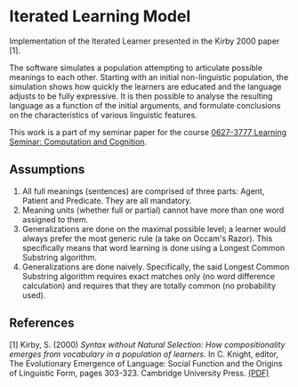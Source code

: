 # Iterated Learning Model

Implementation of the Iterated Learner presented in the Kirby 2000 paper [1].

The software simulates a population attempting to articulate possible meanings
to each other.  Starting with an initial non-linguistic population, the
simulation shows how quickly the learners are educated and the language adjusts
to be fully expressive. It is then possible to analyse the resulting language as
a function of the initial arguments, and formulate conclusions on the
characteristics of various linguistic features.

This work is a part of my seminar paper for the course [0627-3777 Learning
Seminar: Computation and Cognition](http://www2.tau.ac.il/yedion/syllabus.asp?year=2012&course=0627377701).

## Assumptions

1. All full meanings (sentences) are comprised of three parts: Agent,
   Patient and Predicate. They are all mandatory.
2. Meaning units (whether full or partial) cannot have more than one word
   assigned to them.
3. Generalizations are done on the maximal possible level; a learner would
   always prefer the most generic rule (a take on Occam's Razor). This
   specifically means that word learning is done using a Longest Common
   Substring algorithm.
4. Generalizations are done naively. Specifically, the said Longest Common
   Substring algorithm requires exact matches only (no word difference
   calculation) and requires that they are totally common (no probability
   used).

## References

[1] Kirby, S. (2000) *Syntax without Natural Selection: How compositionality
emerges from vocabulary in a population of learners*. In C. Knight, editor, The
Evolutionary Emergence of Language: Social Function and the Origins of
Linguistic Form, pages 303-323. Cambridge University Press.
[(PDF)](http://www.lel.ed.ac.uk/~simon/Papers/Kirby/Syntax%20without%20Natural%20Selection%20How%20compositionality.pdf)
